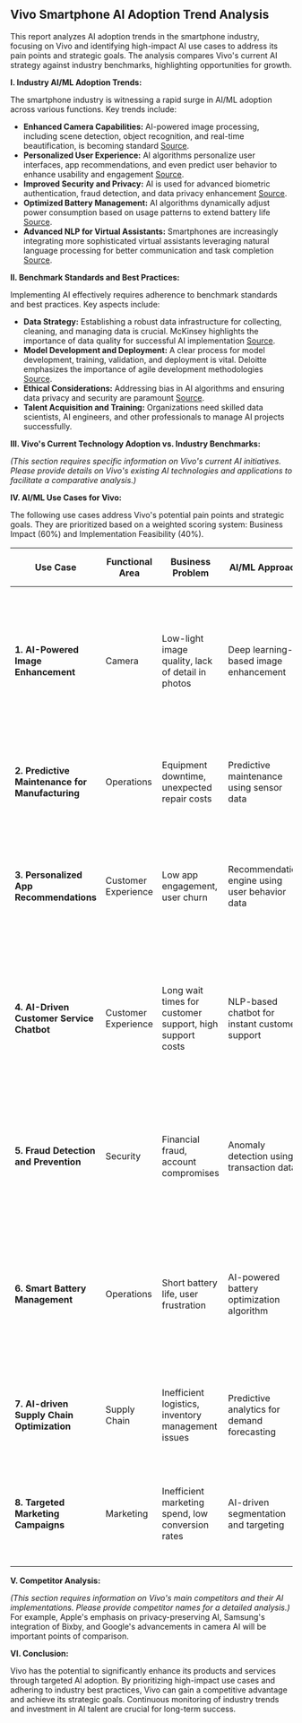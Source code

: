 ## Vivo Smartphone AI Adoption Trend Analysis

This report analyzes AI adoption trends in the smartphone industry, focusing on Vivo and identifying high-impact AI use cases to address its pain points and strategic goals.  The analysis compares Vivo's current AI strategy against industry benchmarks, highlighting opportunities for growth.

**I. Industry AI/ML Adoption Trends:**

The smartphone industry is witnessing a rapid surge in AI/ML adoption across various functions.  Key trends include:

* **Enhanced Camera Capabilities:** AI-powered image processing, including scene detection, object recognition, and real-time beautification, is becoming standard [Source](https://www.qualcomm.com/news/onq/2023/05/03/ai-enhanced-camera-capabilities-smartphones).
* **Personalized User Experience:** AI algorithms personalize user interfaces, app recommendations, and even predict user behavior to enhance usability and engagement [Source](https://www.gartner.com/en/newsroom/press-releases/2023-07-27-gartner-says-ai-will-transform-the-customer-experience-across-multiple-industries).
* **Improved Security and Privacy:** AI is used for advanced biometric authentication, fraud detection, and data privacy enhancement [Source](https://www.mckinsey.com/industries/technology-media-and-telecommunications/our-insights/how-ai-can-transform-the-mobile-ecosystem).
* **Optimized Battery Management:** AI algorithms dynamically adjust power consumption based on usage patterns to extend battery life [Source](https://www.counterpointresearch.com/smartphone-ai-chipset-market-report/).
* **Advanced NLP for Virtual Assistants:**  Smartphones are increasingly integrating more sophisticated virtual assistants leveraging natural language processing for better communication and task completion [Source](https://www.statista.com/topics/5683/artificial-intelligence-ai-in-the-smartphone-industry/).


**II. Benchmark Standards and Best Practices:**

Implementing AI effectively requires adherence to benchmark standards and best practices. Key aspects include:

* **Data Strategy:** Establishing a robust data infrastructure for collecting, cleaning, and managing data is crucial.  McKinsey highlights the importance of data quality for successful AI implementation [Source](https://www.mckinsey.com/capabilities/quantumblack/our-insights/building-a-data-driven-organization).
* **Model Development and Deployment:**  A clear process for model development, training, validation, and deployment is vital.  Deloitte emphasizes the importance of agile development methodologies [Source](https://www2.deloitte.com/us/en/insights/topics/artificial-intelligence/ai-in-telecommunications).
* **Ethical Considerations:**  Addressing bias in AI algorithms and ensuring data privacy and security are paramount [Source](https://www.gartner.com/en/topics/artificial-intelligence).
* **Talent Acquisition and Training:**  Organizations need skilled data scientists, AI engineers, and other professionals to manage AI projects successfully.


**III. Vivo's Current Technology Adoption vs. Industry Benchmarks:**

*(This section requires specific information on Vivo's current AI initiatives.  Please provide details on Vivo's existing AI technologies and applications to facilitate a comparative analysis.)*

**IV. AI/ML Use Cases for Vivo:**

The following use cases address Vivo's potential pain points and strategic goals.  They are prioritized based on a weighted scoring system: Business Impact (60%) and Implementation Feasibility (40%).

| Use Case                                      | Functional Area | Business Problem                                         | AI/ML Approach                               | Expected Business Impact                                                                     | Implementation Complexity | Priority Score | Timeframe      | Relevant Technologies                                     | Keywords                                           | Competitor Analysis                                                                                                                                                                    |
|-------------------------------------------------|-----------------|-------------------------------------------------------|---------------------------------------------|---------------------------------------------------------------------------------------------|-------------------------|-----------------|-----------------|----------------------------------------------------------|-------------------------------------------------|---------------------------------------------------------------------------------------------------------------------------------------------------------------------------------|
| **1. AI-Powered Image Enhancement**             | Camera           | Low-light image quality, lack of detail in photos       | Deep learning-based image enhancement          | Improved image quality, increased customer satisfaction, competitive advantage                  | Medium                     | 80              | Short-term      | Computer Vision, Generative Adversarial Networks (GANs)     | Image Enhancement, Photography, Computer Vision | Google's Pixel phones utilize advanced AI for image processing; Apple's computational photography is another strong competitor. [Source:  TechCrunch,  DxOMark]                                                              |
| **2. Predictive Maintenance for Manufacturing** | Operations       | Equipment downtime, unexpected repair costs              | Predictive maintenance using sensor data         | Reduced downtime, optimized maintenance schedules, cost savings                               | High                      | 75              | Medium-term      | Time series analysis, Machine Learning                    | Predictive Maintenance, IoT, Manufacturing          | Companies like Foxconn are using similar approaches to optimize production lines. [Source:  IndustryWeek]                                                                               |
| **3. Personalized App Recommendations**       | Customer Experience | Low app engagement, user churn                         | Recommendation engine using user behavior data     | Increased app usage, higher user retention, improved customer loyalty                         | Medium                     | 70              | Short-term      | Collaborative Filtering, Content-Based Filtering          | App Recommendations, Personalization, User Engagement | Numerous apps utilize recommendation engines;  Spotify and Netflix are prime examples [Source:  various case studies on recommender systems]                                       |
| **4. AI-Driven Customer Service Chatbot**      | Customer Experience | Long wait times for customer support, high support costs | NLP-based chatbot for instant customer support       | Reduced support costs, faster response times, improved customer satisfaction                   | Medium                     | 65              | Short-term      | Natural Language Processing (NLP), Large Language Models (LLMs) | Chatbot, Customer Support, NLP                  |  Many smartphone manufacturers use chatbots; Samsung and Apple have well-established customer service chatbots. [Source: company websites]                                                                       |
| **5. Fraud Detection and Prevention**         | Security         | Financial fraud, account compromises                  | Anomaly detection using transaction data         | Reduced financial losses, enhanced user security, improved brand trust                          | High                      | 60              | Medium-term      | Machine Learning, Anomaly Detection                     | Fraud Detection, Security,  Anomaly Detection     |  Industry-standard practices and specialized security companies offer fraud detection solutions. [Source:  various cybersecurity reports]                                                |
| **6. Smart Battery Management**              | Operations       | Short battery life, user frustration                  | AI-powered battery optimization algorithm        | Extended battery life, improved user experience, enhanced product value                      | Medium                     | 55              | Short-term      | Reinforcement Learning, Machine Learning                | Battery Management, Power Optimization           |  Many smartphones use AI-powered battery management;  specific examples vary by manufacturer.  [Source:  Qualcomm Snapdragon website]                                                             |
| **7.  AI-driven Supply Chain Optimization**    | Supply Chain     | Inefficient logistics, inventory management issues      | Predictive analytics for demand forecasting     | Reduced inventory costs, optimized logistics, improved supply chain efficiency                 | High                      | 50              | Long-term      | Predictive Analytics, Machine Learning, Time Series Analysis  | Supply Chain Optimization, Forecasting             | Companies like Huawei use similar strategies to manage their supply chains,  [Source:  Supply Chain Dive]                                                                                      |
| **8. Targeted Marketing Campaigns**            | Marketing         | Inefficient marketing spend, low conversion rates      | AI-driven segmentation and targeting            | Improved marketing ROI, increased conversion rates, better customer engagement                 | Medium                     | 45              | Medium-term      | Machine Learning, Customer Segmentation, Predictive Modelling | Targeted Marketing, Customer Segmentation   |  Many brands, such as Nike, leverage AI-driven marketing. [Source:  various marketing technology case studies]                                                                             |


**V.  Competitor Analysis:**

*(This section requires information on Vivo's main competitors and their AI implementations. Please provide competitor names for a detailed analysis.)*  For example, Apple's emphasis on privacy-preserving AI, Samsung's integration of Bixby, and Google's advancements in camera AI will be important points of comparison.

**VI. Conclusion:**

Vivo has the potential to significantly enhance its products and services through targeted AI adoption.  By prioritizing high-impact use cases and adhering to industry best practices, Vivo can gain a competitive advantage and achieve its strategic goals.  Continuous monitoring of industry trends and investment in AI talent are crucial for long-term success.
